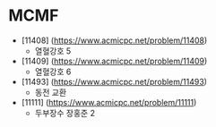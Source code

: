 MCMF
==========================================================================================
* [11408] (https://www.acmicpc.net/problem/11408)
  * 열혈강호 5
* [11409] (https://www.acmicpc.net/problem/11409)
  * 열혈강호 6
* [11493] (https://www.acmicpc.net/problem/11493)
  * 동전 교환
* [11111] (https://www.acmicpc.net/problem/11111)
  * 두부장수 장홍준 2